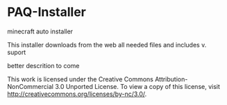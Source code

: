 PAQ-Installer
=============

minecraft auto installer

This installer downloads from the web all needed files and includes v. suport

better descrition to come

This work is licensed under the Creative Commons 
Attribution-NonCommercial 3.0 Unported License.
To view a copy of this license, visit http://creativecommons.org/licenses/by-nc/3.0/.
